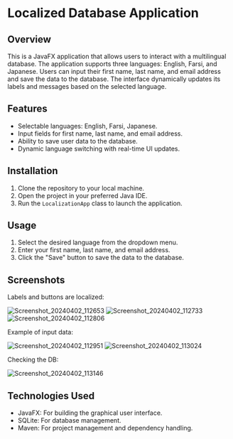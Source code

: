 # Localized Database Application

## Overview

This is a JavaFX application that allows users to interact with a multilingual database. The application supports three languages: English, Farsi, and Japanese. Users can input their first name, last name, and email address and save the data to the database. The interface dynamically updates its labels and messages based on the selected language.

## Features

- Selectable languages: English, Farsi, Japanese.
- Input fields for first name, last name, and email address.
- Ability to save user data to the database.
- Dynamic language switching with real-time UI updates.

## Installation

1. Clone the repository to your local machine.
2. Open the project in your preferred Java IDE.
3. Run the `LocalizationApp` class to launch the application.

## Usage

1. Select the desired language from the dropdown menu.
2. Enter your first name, last name, and email address.
3. Click the "Save" button to save the data to the database.

## Screenshots
Labels and buttons are localized:

![Screenshot_20240402_112653](https://github.com/SoaresPT/assignment_3_localized_db/assets/9897471/0e4b762f-b9d4-414a-b4f1-40f5e452c857) ![Screenshot_20240402_112733](https://github.com/SoaresPT/assignment_3_localized_db/assets/9897471/eebec4f2-5e9d-4aef-babb-87306b7a41b9) ![Screenshot_20240402_112806](https://github.com/SoaresPT/assignment_3_localized_db/assets/9897471/8eafcdd5-9ab8-4ea8-bac1-2d2f37416b26)


Example of input data:


![Screenshot_20240402_112951](https://github.com/SoaresPT/assignment_3_localized_db/assets/9897471/d3537a35-e97b-4cd4-95f1-3ccf5c40e680)  ![Screenshot_20240402_113024](https://github.com/SoaresPT/assignment_3_localized_db/assets/9897471/7013e78d-4613-4ce8-b9a7-0ce5b4f77cd8)

Checking the DB:

![Screenshot_20240402_113146](https://github.com/SoaresPT/assignment_3_localized_db/assets/9897471/7c2cb5e0-0678-451b-bf10-bca7fe73d686)



## Technologies Used

- JavaFX: For building the graphical user interface.
- SQLite: For database management.
- Maven: For project management and dependency handling.
